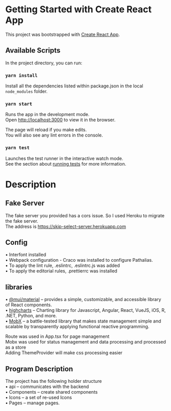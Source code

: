 # Getting Started with Create React App

This project was bootstrapped with [Create React App](https://github.com/facebook/create-react-app).

## Available Scripts

In the project directory, you can run:

### `yarn install`

Install all the dependencies listed within package.json in the local `node_modules` folder.

### `yarn start`

Runs the app in the development mode.\
Open [http://localhost:3000](http://localhost:3000) to view it in the browser.

The page will reload if you make edits.\
You will also see any lint errors in the console.

### `yarn test`

Launches the test runner in the interactive watch mode.\
See the section about [running tests](https://facebook.github.io/create-react-app/docs/running-tests) for more information.

# Description

## Fake Server

The fake server you provided has a cors issue. So I used Heroku to migrate the fake server.\
The address is https://skip-select-server.herokuapp.com

## Config

• Interfont installed\
• Webpack configuration - Craco was installed to configure Pathalias.\
• To apply the lint rule, .eslintrc, .eslintrc.js was added\
• To apply the editorial rules, .prettierrc was installed

## libraries

• [@mui/material](https://mui.com/) – provides a simple, customizable, and accessible library of React components.\
• [highcharts](https://www.highcharts.com/) – Charting library for Javascript, Angular, React, VueJS, iOS, R, .NET, Python, and more.\
• [MobX](https://mobx.js.org/react-integration.html) – a battle-tested library that makes state management simple and scalable by transparently applying functional reactive programming.

Route was used in App.tsx for page management\
Mobx was used for status management and data processing and processed as a store\
Adding ThemeProvider will make css processing easier

## Program Description

The project has the following holder structure\
• api – communicates with the backend\
• Components – create shared components\
• Icons – a set of re-used Icons\
• Pages – manage pages.
